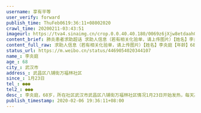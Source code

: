 ```yaml
---
username: 享有平等
user_verify: forward
publish_time: ThuFeb0619:36:11+08002020
crawl_time: 20200211-03:43:51
imageurl: https://tva4.sinaimg.cn/crop.0.0.40.40.180/0069z6jXjw8etdaah044bj3014014dfl.jpg?KID=imgbed,tva&Expires=1581373995&ssig=l83SguWGD5,http://n.sinaimg.cn/photo/5213b46e/20181127/timeline_card_small_super_default.png,https://wx1.sinaimg.cn/orj360/0069z6jXly1gbmwvflkvfj32c0340hdw.jpg,https://wx2.sinaimg.cn/orj360/0069z6jXly1gbmwvhnb6gj32c0340x6s.jpg,https://wx3.sinaimg.cn/orj360/0069z6jXly1gbmwvjas7dj32c0340qv8.jpg,https://wx2.sinaimg.cn/orj360/0069z6jXly1gbmwve5vywj33402c0x6r.jpg
content_brief: 肺炎患者求助超话 求助人信息（若有相关化验单，请上传图片）【姓名】李炎庭【年龄】68【所在城市】武汉市【所在小区、社区】武昌区八铺街万福林社区【患病时间】1月23日【联系方式】●●●【其他紧急联系人】●●●【病情描述】 李炎庭，68岁，所在社区：武汉市武昌区八铺街万 ...全文
content_full_raw: 求助人信息（若有相关化验单，请上传图片）【姓名】李炎庭【年龄】68【所在城市】武汉市【所在小区、社区】武昌区八铺街万福林社区【患病时间】1月23日【联系方式】●●●【其他紧急联系人】●●●【病情描述】李炎庭，68岁，所在社区：武汉市武昌区八铺街万福林社区情况:1月23日开始发热，每天高烧38.4持续至今；吃不进任何食物，咳嗽非常厉害，心脏曾做过5个支架，有高血压、心脏病重症病史；2月4日CT检查结果为双肺感染性病变，现在高度怀疑疑似新冠病毒肺炎，现在血氧饱和度70，到达危险⚠️值，病人现在呼吸困难，急需医院收治。联系人：李琼手机号●●●紧急联系人：杨晓丽手机号●●●武汉
status_url: https://m.weibo.cn/status/4469054020344107
name_: 李炎庭
age_: 68
city_: 武汉市
address_: 武昌区八铺街万福林社区
since_: 1月23日
tel_: ●●●
tel2_: ●●●
desc_: 李炎庭，68岁，所在社区武汉市武昌区八铺街万福林社区情况1月23日开始发热，每天高烧38.4持续至今；吃不进任何食物，咳嗽非常厉害，心脏曾做过5个支架，有高血压、心脏病重症病史；2月4日CT检查结果为双肺感染性病变，现在高度怀疑疑似新冠病毒肺炎，现在血氧饱和度70，到达危险⚠️值，病人现在呼吸困难，急需医院收治。联系人李琼手机号●●●紧急联系人杨晓丽手机号●●●武汉
publish_timestamp: 2020-02-06 19:36:11+08:00
---
```

